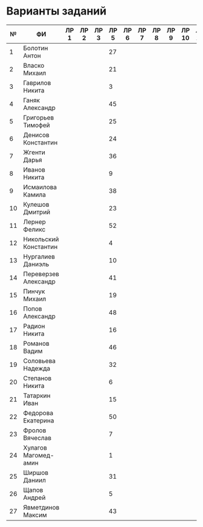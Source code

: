 # Варианты заданий
| №  | ФИ                    | ЛР 1 | ЛР 2 | ЛР 3 | ЛР 5 | ЛР 6 | ЛР 7 | ЛР 8 | ЛР 9 | ЛР 10 | ЛР 11 | ЛР 12 | ЛР 13 | ЛР 14 | ЛР 15 | КП 3 | КП 4 | Зачет |
|----|-----------------------|------|------|------|------|------|------|------|------|-------|-------|-------|-------|-------|-------|------|------|-------|
| 1  | Болотин Антон         |      |      |      |   27   |      |      |      |      |       |       |       |       |       |       |      |      |       |
| 2  | Власко Михаил         |      |      |      |   21   |      |      |      |      |       |       |       |       |       |       |      |      |       |
| 3  | Гаврилов Никита       |      |      |      |   3   |      |      |      |      |       |       |       |       |       |       |      |      |       |
| 4  | Ганяк Александр       |      |      |      |   45   |      |      |      |      |       |       |       |       |       |       |      |      |       |
| 5  | Григорьев Тимофей     |      |      |      |   25   |      |      |      |      |       |       |       |       |       |       |      |      |       |
| 6  | Денисов Константин    |      |      |      |   24   |      |      |      |      |       |       |       |       |       |       |      |      |       |
| 7  | Жгенти Дарья          |      |      |      |   36   |      |      |      |      |       |       |       |       |       |       |      |      |       |
| 8  | Иванов Никита         |      |      |      |   9   |      |      |      |      |       |       |       |       |       |       |      |      |       |
| 9  | Исмаилова Камила      |      |      |      |   38   |      |      |      |      |       |       |       |       |       |       |      |      |       |
| 10 | Кулешов Дмитрий       |      |      |      |   23   |      |      |      |      |       |       |       |       |       |       |      |      |       |
| 11 | Лернер Феликс         |      |      |      |   52   |      |      |      |      |       |       |       |       |       |       |      |      |       |
| 12 | Никольский Константин |      |      |      |   4   |      |      |      |      |       |       |       |       |       |       |      |      |       |
| 13 | Нургалиев  Даниэль    |      |      |      |   10   |      |      |      |      |       |       |       |       |       |       |      |      |       |
| 14 | Переверзев Александр  |      |      |      |   41   |      |      |      |      |       |       |       |       |       |       |      |      |       |
| 15 | Пинчук Михаил         |      |      |      |   19   |      |      |      |      |       |       |       |       |       |       |      |      |       |
| 16 | Попов Александр       |      |      |      |   48   |      |      |      |      |       |       |       |       |       |       |      |      |       |
| 17 | Радион Никита         |      |      |      |   16   |      |      |      |      |       |       |       |       |       |       |      |      |       |
| 18 | Романов Вадим         |      |      |      |   46   |      |      |      |      |       |       |       |       |       |       |      |      |       |
| 19 | Соловьева Надежда     |      |      |      |   32   |      |      |      |      |       |       |       |       |       |       |      |      |       |
| 20 | Степанов Никита       |      |      |      |   6   |      |      |      |      |       |       |       |       |       |       |      |      |       |
| 21 | Татаркин Иван         |      |      |      |   15   |      |      |      |      |       |       |       |       |       |       |      |      |       |
| 22 | Федорова Екатерина    |      |      |      |   50   |      |      |      |      |       |       |       |       |       |       |      |      |       |
| 23 | Фролов Вячеслав       |      |      |      |   7   |      |      |      |      |       |       |       |       |       |       |      |      |       |
| 24 | Хулагов Магомед-амин  |      |      |      |   1   |      |      |      |      |       |       |       |       |       |       |      |      |       |
| 25 | Ширшов Даниил         |      |      |      |   31   |      |      |      |      |       |       |       |       |       |       |      |      |       |
| 26 | Щапов Андрей          |      |      |      |   5   |      |      |      |      |       |       |       |       |       |       |      |      |       |
| 27 | Явметдинов Максим     |      |      |      |   43   |      |      |      |      |       |       |       |       |       |       |      |      |       |
